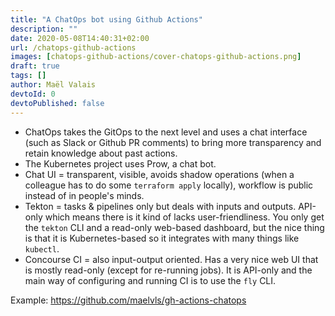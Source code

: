 ```yaml
---
title: "A ChatOps bot using Github Actions"
description: ""
date: 2020-05-08T14:40:31+02:00
url: /chatops-github-actions
images: [chatops-github-actions/cover-chatops-github-actions.png]
draft: true
tags: []
author: Maël Valais
devtoId: 0
devtoPublished: false
---
```


- ChatOps takes the GitOps to the next level and uses a chat interface (such as Slack or Github PR comments) to bring more transparency and retain knowledge about past actions.
- The Kubernetes project uses Prow, a chat bot.
- Chat UI = transparent, visible, avoids shadow operations (when a colleague has to do some `terraform apply` locally), workflow is public instead of in people's minds.
- Tekton = tasks & pipelines only but deals with inputs and outputs. API-only which means there is it kind of lacks user-friendliness. You only get the `tekton` CLI and a read-only web-based dashboard, but the nice thing is that it is Kubernetes-based so it integrates with many things like `kubectl`.
- Concourse CI = also input-output oriented. Has a very nice web UI that is mostly read-only (except for re-running jobs). It is API-only and the main way of configuring and running CI is to use the `fly` CLI.

Example: <https://github.com/maelvls/gh-actions-chatops>
